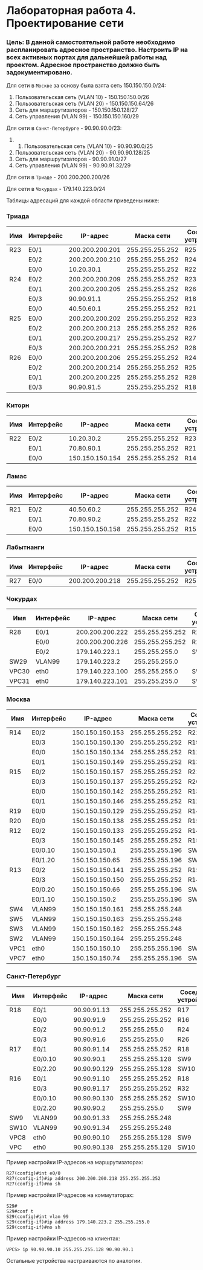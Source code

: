 # Лабораторная работа 4. Проектирование сети
### Цель: В данной самостоятельной работе необходимо распланировать адресное пространство. Настроить IP на всех активных портах для дальнейшей работы над проектом. Адресное пространство должно быть задокументировано.
Для сети в ```Москве``` за основу была взята сеть 150.150.150.0/24:
1. Пользовательская сеть (VLAN 10) - 150.150.150.0/26
2. Пользовательская сеть (VLAN 20) - 150.150.150.64/26
3. Сеть для маршрутизаторов - 150.150.150.128/27
4. Сеть управления (VLAN 99) - 150.150.150.160/29

Для сети в ```Санкт-Петербурге``` - 90.90.90.0/23:
1. 1. Пользовательская сеть (VLAN 10) - 90.90.90.0/25
2. Пользовательская сеть (VLAN 20) - 90.90.90.128/25
3. Сеть для маршрутизаторов - 90.90.91.0/27
4. Сеть управления (VLAN 99) - 90.90.91.32/29

Для сети в ```Триаде``` - 200.200.200.200/26  

Для сети в ```Чокурдах``` - 179.140.223.0/24

Таблицы адресаций для каждой области приведены ниже:
### Триада
|Имя  |Интерфейс    |IP-адрес        |Маска сети        |Соседнее устройство|
|------|-------------|------------------|------------------|-------------------------|
|R23   |E0/1           |200.200.200.201 |255.255.255.252|R25                              |
|         |E0/2           |200.200.200.210 |255.255.255.252|R24                              |
|         |E0/0           |10.20.30.1           |255.255.255.252|R22                              |
|R24   |E0/2           |200.200.200.209 |255.255.255.252|R23                              |
|         |E0/1           |200.200.200.205 |255.255.255.252|R26                              |
|         |E0/3           |90.90.91.1           |255.255.255.252|R18                              |
|         |E0/0           |40.50.60.1           |255.255.255.252|R21                              |
|R25   |E0/0           |200.200.200.202 |255.255.255.252|R23                              |
|         |E0/2           |200.200.200.213 |255.255.255.252|R26                              |
|         |E0/1           |200.200.200.217 |255.255.255.252|R27                              |
|         |E0/3           |200.200.200.221 |255.255.255.252|R28                              |
|R26   |E0/0           |200.200.200.206 |255.255.255.252|R24                              |
|         |E0/2           |200.200.200.214 |255.255.255.252|R25                              |
|         |E0/1           |200.200.200.225 |255.255.255.252|R28                              |
|         |E0/3           |90.90.91.5           |255.255.255.252|R18                              |

### Киторн
|Имя  |Интерфейс    |IP-адрес        |Маска сети        |Соседнее устройство|
|------|-------------|------------------|------------------|-------------------------|
|R22   |E0/2           |10.20.30.2          |255.255.255.252|R23                              |
|         |E0/1           |70.80.90.1          |255.255.255.252|R21                              |
|         |E0/0           |150.150.150.154|255.255.255.252|R14                              |

### Ламас
|Имя  |Интерфейс    |IP-адрес        |Маска сети        |Соседнее устройство|
|------|-------------|------------------|------------------|-------------------------|
|R21   |E0/2           |40.50.60.2          |255.255.255.252|R24                             |
|         |E0/1           |70.80.90.2          |255.255.255.252|R22                              |
|         |E0/0           |150.150.150.158|255.255.255.252|R15                              |

### Лабытнанги
|Имя  |Интерфейс    |IP-адрес        |Маска сети        |Соседнее устройство|
|------|-------------|------------------|------------------|-------------------------|
|R27   |E0/0           |200.200.200.218|255.255.255.252|R25                             |

### Чокурдах
|Имя  |Интерфейс    |IP-адрес        |Маска сети        |Соседнее устройство|
|------|-------------|------------------|------------------|-------------------------|
|R28   |E0/1           |200.200.200.222|255.255.255.252|R25                               |
|         |E0/0           |200.200.200.226|255.255.255.252|R26                               |
|         |E0/2           |179.140.223.1    |255.255.255.0    |SW29                           |
|SW29|VLAN99    |179.140.223.2     |255.255.255.0    |     |
|VPC30 |eth0          |179.140.223.100|255.255.255.0   |SW29                           |
|VPC31 |eth0          |179.140.223.101|255.255.255.0   |SW29                           |

### Москва
|Имя  |Интерфейс    |IP-адрес        |Маска сети        |Соседнее устройство|
|------|-------------|------------------|------------------|-------------------------|
|R14   |E0/2           |150.150.150.153|255.255.255.252|R22                               |
|         |E0/3           |150.150.150.130|255.255.255.252|R19                               |
|         |E0/0           |150.150.150.134|255.255.255.252|R12                               |
|         |E0/1           |150.150.150.149|255.255.255.252|R13                               |
|R15   |E0/2           |150.150.150.157|255.255.255.252|R21                               |
|         |E0/3           |150.150.150.137|255.255.255.252|R20                               |
|         |E0/0           |150.150.150.142|255.255.255.252|R13                               |
|         |E0/1           |150.150.150.146|255.255.255.252|R12                               |
|R19   |E0/0           |150.150.150.129|255.255.255.252|R14                               |
|R20   |E0/0           |150.150.150.138|255.255.255.252|R15                               |
|R12   |E0/2           |150.150.150.133|255.255.255.252|R14                               |
|         |E0/3           |150.150.150.145|255.255.255.252|R15                               |
|         |E0/0.10      |150.150.150.1    |255.255.255.196|SW4                              |
|         |E0/1.20      |150.150.150.65  |255.255.255.196|SW5                               |
|R13   |E0/2           |150.150.150.141|255.255.255.252|R15                               |
|         |E0/3           |150.150.150.150|255.255.255.252|R14                               |
|         |E0/0.20      |150.150.150.66  |255.255.255.196|SW5                              |
|         |E0/1.10      |150.150.150.2    |255.255.255.196|SW4                               |
|SW4  |VLAN99    |150.150.150.161|255.255.255.248|   |
|SW5  |VLAN99    |150.150.150.163|255.255.255.248|   |
|SW3  |VLAN99    |150.150.150.162|255.255.255.248|   |
|SW2  |VLAN99    |150.150.150.164|255.255.255.248|   |
|VPC1 |eth0          |150.150.150.10  |255.255.255.196|SW3                                  |
|VPC7 |eth0          |150.150.150.74  |255.255.255.196|SW2                                  |

### Санкт-Петербург
|Имя  |Интерфейс    |IP-адрес        |Маска сети        |Соседнее устройство|
|------|-------------|------------------|------------------|-------------------------|
|R18   |E0/1           |90.90.91.13        |255.255.255.252|R17                               |
|         |E0/0           |90.90.91.9        |255.255.255.252|R16                               |
|         |E0/2           |90.90.91.2          |255.255.255.0    |R24                           |
|         |E0/3           |90.90.91.6          |255.255.255.0    |R26                           |
|R17   |E0/1           |90.90.91.14        |255.255.255.252|R18                               |
|         |E0/0.10      |90.90.90.1          |255.255.255.128|SW9                               |
|         |E0/2.20      |90.90.90.129      |255.255.255.128|SW10                           |
|R16   |E0/1           |90.90.91.10        |255.255.255.252|R18                               |
|         |E0/3           |90.90.91.17        |255.255.255.252|R32                           |
|         |E0/0.10      |90.90.90.130      |255.255.255.252|SW10                              |
|         |E0/2.20      |90.90.90.2          |255.255.255.0    |SW9                            |
|SW9  |VLAN99    |90.90.91.33        |255.255.255.248|   |
|SW10|VLAN99    |90.90.91.34        |255.255.255.248|   |
|VPC8 |eth0          |90.90.90.10        |255.255.255.128|SW9                                  |
|VPC   |eth0          |90.90.90.138      |255.255.255.128|SW10                                  |

Пример настройки IP-адресов на маршрутизаторах:
```
R27(config)#int e0/0
R27(config-if)#ip address 200.200.200.218 255.255.255.252
R27(config-if)#no sh
```
Пример настройки IP-адресов на коммутаторах:
```
S29#
S29#conf t
S29(config)#int vlan 99
S29(config-if)#ip address 179.140.223.2 255.255.255.0
S29(config-if)#no sh
```
Пример настройки IP-адресов на клиентах:
```
VPCS> ip 90.90.90.10 255.255.255.128 90.90.90.1

```
Остальные устройства настраиваются по аналогии.
